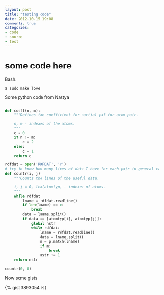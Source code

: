 ```yaml
---
layout: post
title: "testing code"
date: 2012-10-15 19:08
comments: true
categories:
- code
- source
- test
---
```


# some code here

Bash.

```
$ sudo make love
```


Some python code from Nastya

```python Unknown code from Nastya https://github.com/anastasiagulenko/MDanalysis/blob/master/totalrdf_from_RDFDAT.py Source on github

def coeff(n, m):
    """Defines the coefficient for partial pdf for atom pair.

    n, m - indexes of the atoms.
    """
    c = 0
    if n != m:
        c = 2
    else:
        c = 1
    return c

rdfdat = open('RDFDAT', 'r')
# try to know how many lines of data I have for each pair in general case
def countr(i, j):
    """Counts the lines of the useful data.

    i, j = 0, len(atomtyp) - indexes of atoms.
    """
    while rdfdat:
        lname = rdfdat.readline()
        if len(lname) == 0:
            break
        data = lname.split()
        if data == [atomtyp[i], atomtyp[j]]:
            global nstr
            while rdfdat:
                lname = rdfdat.readline()
                data = lname.split()
                m = p.match(lname)
                if m:
                    break
                nstr += 1
    return nstr

countr(0, 0)
```


Now some gists

{% gist 3893054 %}
